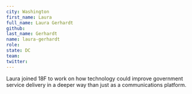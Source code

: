 ```yaml
---
city: Washington
first_name: Laura
full_name: Laura Gerhardt
github:
last_name: Gerhardt
name: laura-gerhardt
role:
state: DC
team:
twitter:
---
```


Laura joined 18F to work on how technology could improve government service delivery in a deeper way than just as a communications platform.
